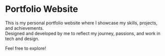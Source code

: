 # Portfolio Website

This is my personal portfolio website where I showcase my skills, projects, and achievements.  
Designed and developed by me to reflect my journey, passions, and work in tech and design.

Feel free to explore!
